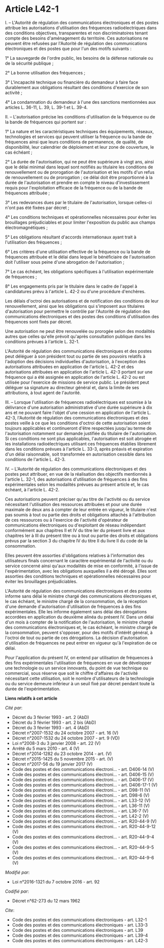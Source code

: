 # Article L42-1

I. – L'Autorité de régulation des communications électroniques et des postes attribue les autorisations d'utilisation des
fréquences radioélectriques dans des conditions objectives, transparentes et non discriminatoires tenant compte des besoins
d'aménagement du territoire. Ces autorisations ne peuvent être refusées par l'Autorité de régulation des communications
électroniques et des postes que pour l'un des motifs suivants :

1° La sauvegarde de l'ordre public, les besoins de la défense nationale ou de la sécurité publique ;

2° La bonne utilisation des fréquences ;

3° L'incapacité technique ou financière du demandeur à faire face durablement aux obligations résultant des conditions
d'exercice de son activité ;

4° La condamnation du demandeur à l'une des sanctions mentionnées aux articles L. 36-11, L. 39, L. 39-1 et L. 39-4. 

II. – L'autorisation précise les conditions d'utilisation de la fréquence ou de la bande de fréquences qui portent sur :

1° La nature et les caractéristiques techniques des équipements, réseaux, technologies et services qui peuvent utiliser la
fréquence ou la bande de fréquences ainsi que leurs conditions de permanence, de qualité, de disponibilité, leur calendrier
de déploiement et leur zone de couverture, le cas échéant ;

2° La durée de l'autorisation, qui ne peut être supérieure à vingt ans, ainsi que le délai minimal dans lequel sont notifiés
au titulaire les conditions de renouvellement ou de prorogation de l'autorisation et les motifs d'un refus de renouvellement
ou de prorogation ; ce délai doit être proportionné à la durée de l'autorisation et prendre en compte le niveau
d'investissement requis pour l'exploitation efficace de la fréquence ou de la bande de fréquences attribuée ;

3° Les redevances dues par le titulaire de l'autorisation, lorsque celles-ci n'ont pas été fixées par décret ;

4° Les conditions techniques et opérationnelles nécessaires pour éviter les brouillages préjudiciables et pour limiter
l'exposition du public aux champs électromagnétiques ;

5° Les obligations résultant d'accords internationaux ayant trait à l'utilisation des fréquences ;

6° Les critères d'une utilisation effective de la fréquence ou la bande de fréquences attribuée et le délai dans lequel le
bénéficiaire de l'autorisation doit l'utiliser sous peine d'une abrogation de l'autorisation ;

7° Le cas échéant, les obligations spécifiques à l'utilisation expérimentale de fréquences ;

8° Les engagements pris par le titulaire dans le cadre de l'appel à candidatures prévu à l'article L. 42-2 ou d'une procédure
d'enchères.

Les délais d'octroi des autorisations et de notification des conditions de leur renouvellement, ainsi que les obligations qui
s'imposent aux titulaires d'autorisation pour permettre le contrôle par l'Autorité de régulation des communications
électroniques et des postes des conditions d'utilisation des fréquences sont fixés par décret.

Une autorisation ne peut être renouvelée ou prorogée selon des modalités autres que celles qu'elle prévoit qu'après
consultation publique dans les conditions prévues à l'article L. 32-1.

L'Autorité de régulation des communications électroniques et des postes peut déléguer à son président tout ou partie de ses
pouvoirs relatifs à l'adoption des décisions individuelles d'autorisation, à l'exception des autorisations attribuées en
application de l'article L. 42-2 et des autorisations attribuées en application de l'article L. 42-3 portant sur une
fréquence qui a été assignée en application de l'article L. 42-2 ou est utilisée pour l'exercice de missions de service
public. Le président peut déléguer sa signature au directeur général et, dans la limite de ses attributions, à tout agent de
l'autorité.

III. – Lorsque l'utilisation de fréquences radioélectriques est soumise à la délivrance d'une autorisation administrative
d'une durée supérieure à dix ans et ne pouvant faire l'objet d'une cession en application de l'article L. 42-3, l'Autorité de
régulation des communications électroniques et des postes veille à ce que les conditions d'octroi de cette autorisation
soient toujours applicables et continueront d'être respectées jusqu'au terme de l'autorisation notamment sur demande
justifiée du titulaire de l'autorisation. Si ces conditions ne sont plus applicables, l'autorisation est soit abrogée et les
installations radioélectriques utilisant ces fréquences établies librement dans les conditions prévues à l'article L. 33-3,
après préavis et expiration d'un délai raisonnable, soit transformée en autorisation cessible dans les conditions de
l'article L. 42-3.

IV. – L'Autorité de régulation des communications électroniques et des postes peut attribuer, en vue de la réalisation des
objectifs mentionnés à l'article L. 32-1, des autorisations d'utilisation de fréquences à des fins expérimentales selon les
modalités prévues au présent article et, le cas échéant, à l'article L. 42-2.

Ces autorisations peuvent préciser qu'au titre de l'activité ou du service nécessitant l'utilisation des ressources
attribuées et pour une durée maximale de deux ans à compter de leur entrée en vigueur, le titulaire n'est pas soumis à tout
ou partie des droits et obligations attachés à l'attribution de ces ressources ou à l'exercice de l'activité d'opérateur de
communications électroniques ou d'exploitant de réseau indépendant conformément aux chapitres II et IV du titre Ier du
présent livre et aux chapitres Ier à III du présent titre ou à tout ou partie des droits et obligations prévus par la section
3 du chapitre IV du titre II du livre II du code de la consommation.

Elles peuvent être assorties d'obligations relatives à l'information des utilisateurs finals concernant le caractère
expérimental de l'activité ou du service concerné ainsi qu'aux modalités de mise en conformité, à l'issue de
l'expérimentation, avec les obligations auxquelles il a été dérogé. Elles sont assorties des conditions techniques et
opérationnelles nécessaires pour éviter les brouillages préjudiciables.

L'Autorité de régulation des communications électroniques et des postes informe sans délai le ministre chargé des
communications électroniques et, le cas échéant, le ministre chargé de la consommation, de la réception d'une demande
d'autorisation d'utilisation de fréquences à des fins expérimentales. Elle les informe également sans délai des dérogations
accordées en application du deuxième alinéa du présent IV. Dans un délai d'un mois à compter de la notification de
l'autorisation, le ministre chargé des communications électroniques et, le cas échéant, le ministre chargé de la
consommation, peuvent s'opposer, pour des motifs d'intérêt général, à l'octroi de tout ou partie de ces dérogations. La
décision d'autorisation d'utilisation de fréquences ne peut entrer en vigueur qu'à l'expiration de ce délai.

Pour l'application du présent IV, on entend par utilisation de fréquences à des fins expérimentales l'utilisation de
fréquences en vue de développer une technologie ou un service innovants, du point de vue technique ou commercial, sous
réserve que soit le chiffre d'affaires de l'activité nécessitant cette utilisation, soit le nombre d'utilisateurs de la
technologie ou du service demeure inférieur à un seuil fixé par décret pendant toute la durée de l'expérimentation.

**Liens relatifs à cet article**

_Cité par_:

  - Décret du 3 février 1993 - art. 2 (AbD)
  - Décret du 3 février 1993 - art. 2 bis (AbD)
  - Décret du 3 février 1993 - art. 4 (AbD)
  - Décret n°2007-1532 du 24 octobre 2007 - art. 16 (V)
  - Décret n°2007-1532 du 24 octobre 2007 - art. 9 (VD)
  - Loi n°2008-3 du 3 janvier 2008 - art. 22 (V)
  - Arrêté du 5 mars 2010 - art. 4 (V)
  - Décret n°2014-1282 du 23 octobre 2014 - art. (V)
  - Décret n°2015-1425 du 5 novembre 2015 - art. (V)
  - Décret n°2017-56 du 19 janvier 2017 (V)
  - Code des postes et des communications électroni... - art. D406-14 (V)
  - Code des postes et des communications électroni... - art. D406-15 (V)
  - Code des postes et des communications électroni... - art. D406-17 (V)
  - Code des postes et des communications électroni... - art. D406-17-1 (V)
  - Code des postes et des communications électroni... - art. D98-11 (V)
  - Code des postes et des communications électroni... - art. D98-6 (V)
  - Code des postes et des communications électroni... - art. L33-12 (V)
  - Code des postes et des communications électroni... - art. L36-11 (V)
  - Code des postes et des communications électroni... - art. L36-7 (V)
  - Code des postes et des communications électroni... - art. L42-2 (V)
  - Code des postes et des communications électroni... - art. R20-44-9 (V)
  - Code des postes et des communications électroni... - art. R20-44-9-12 (V)
  - Code des postes et des communications électroni... - art. R20-44-9-4 (V)
  - Code des postes et des communications électroni... - art. R20-44-9-5 (V)
  - Code des postes et des communications électroni... - art. R20-44-9-6 (V)

_Modifié par_:

  - Loi n°2016-1321 du 7 octobre 2016 - art. 92

_Codifié par_:

  - Décret n°62-273 du 12 mars 1962

_Cite_:

  - Code des postes et des communications électroniques - art. L32-1
  - Code des postes et des communications électroniques - art. L33-3
  - Code des postes et des communications électroniques - art. L39
  - Code des postes et des communications électroniques - art. L39-4
  - Code des postes et des communications électroniques - art. L42-3
